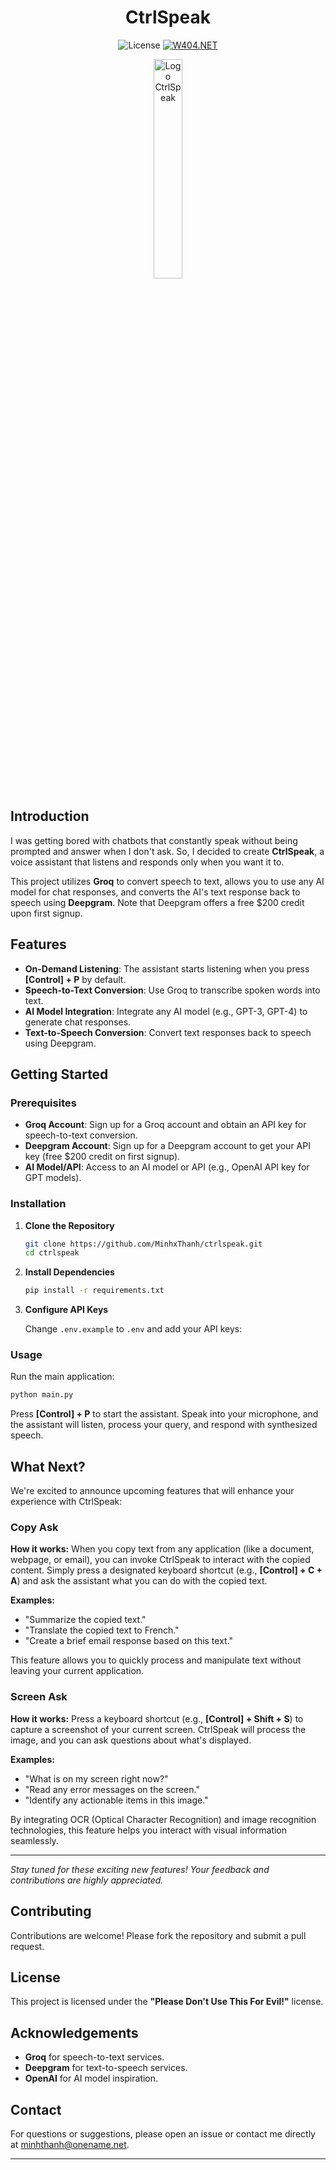 <div align="center">
  
# CtrlSpeak
  
<p align="center">
  <img src="https://img.shields.io/badge/license-Please%20Don't%20Use%20This%20For%20Evil!-red.svg" alt="License">
  <a href="https://w404.net/">
    <img src="https://img.shields.io/badge/W404.NET-purple.svg" alt="W404.NET">
  </a>
</p>

</div>

<p align="center">
  <img width="30%" src="https://github.com/user-attachments/assets/9a837419-6636-4d39-b865-53ecf39eb742" alt="Logo CtrlSpeak">
</p>

## Introduction

I was getting bored with chatbots that constantly speak without being prompted and answer when I don't ask. So, I decided to create **CtrlSpeak**, a voice assistant that listens and responds only when you want it to.

This project utilizes **Groq** to convert speech to text, allows you to use any AI model for chat responses, and converts the AI's text response back to speech using **Deepgram**. Note that Deepgram offers a free $200 credit upon first signup.

## Features

- **On-Demand Listening**: The assistant starts listening when you press **[Control] + P** by default.
- **Speech-to-Text Conversion**: Use Groq to transcribe spoken words into text.
- **AI Model Integration**: Integrate any AI model (e.g., GPT-3, GPT-4) to generate chat responses.
- **Text-to-Speech Conversion**: Convert text responses back to speech using Deepgram.

## Getting Started

### Prerequisites

- **Groq Account**: Sign up for a Groq account and obtain an API key for speech-to-text conversion.
- **Deepgram Account**: Sign up for a Deepgram account to get your API key (free $200 credit on first signup).
- **AI Model/API**: Access to an AI model or API (e.g., OpenAI API key for GPT models).

### Installation

1. **Clone the Repository**

   ```bash
   git clone https://github.com/MinhxThanh/ctrlspeak.git
   cd ctrlspeak
   ```

2. **Install Dependencies**

   ```bash
   pip install -r requirements.txt
   ```

3. **Configure API Keys**

   Change `.env.example` to `.env` and add your API keys:

### Usage

Run the main application:

```bash
python main.py
```

Press **[Control] + P** to start the assistant. Speak into your microphone, and the assistant will listen, process your query, and respond with synthesized speech.

## What Next?

We're excited to announce upcoming features that will enhance your experience with CtrlSpeak:

### Copy Ask

**How it works:** When you copy text from any application (like a document, webpage, or email), you can invoke CtrlSpeak to interact with the copied content. Simply press a designated keyboard shortcut (e.g., **[Control] + C + A**) and ask the assistant what you can do with the copied text.

**Examples:**

- "Summarize the copied text."
- "Translate the copied text to French."
- "Create a brief email response based on this text."

This feature allows you to quickly process and manipulate text without leaving your current application.

### Screen Ask

**How it works:** Press a keyboard shortcut (e.g., **[Control] + Shift + S**) to capture a screenshot of your current screen. CtrlSpeak will process the image, and you can ask questions about what's displayed.

**Examples:**

- "What is on my screen right now?"
- "Read any error messages on the screen."
- "Identify any actionable items in this image."

By integrating OCR (Optical Character Recognition) and image recognition technologies, this feature helps you interact with visual information seamlessly.

---

*Stay tuned for these exciting new features! Your feedback and contributions are highly appreciated.*

## Contributing

Contributions are welcome! Please fork the repository and submit a pull request.

## License

This project is licensed under the **"Please Don't Use This For Evil!"** license.

## Acknowledgements

- **Groq** for speech-to-text services.
- **Deepgram** for text-to-speech services.
- **OpenAI** for AI model inspiration.

## Contact

For questions or suggestions, please open an issue or contact me directly at [minhthanh@onename.net](mailto:minhthanh@onename.net).

---
